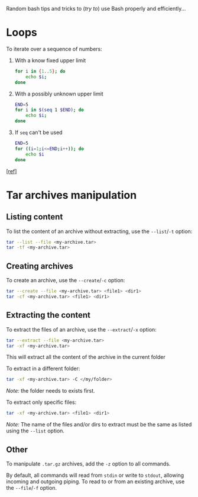 Random bash tips and tricks to (_try to_) use Bash properly and efficiently...

# Loops

To iterate over a sequence of numbers:

1. With a know fixed upper limit
    ```bash
    for i in {1..5}; do
        echo $i;
    done
    ```

2. With a possibly unknown upper limit
    ```bash
    END=5
    for i in $(seq 1 $END); do
        echo $i;
    done
    ```

3. If `seq` can't be used
    ```bash
    END=5
    for ((i=1;i<=END;i++)); do
        echo $i
    done
    ```

[\[ref\]](https://stackoverflow.com/questions/169511/how-do-i-iterate-over-a-range-of-numbers-defined-by-variables-in-bash)

# Tar archives manipulation

## Listing content

To list the content of an archive without extracting, use the `--list`/`-t` option:

```bash
tar --list --file <my-archive.tar>
tar -tf <my-archive.tar>
```

## Creating archives

To create an archive, use the `--create`/`-c` option:

```bash
tar --create --file <my-archive.tar> <file1> <dir1>
tar -cf <my-archive.tar> <file1> <dir1>
```

## Extracting the content

To extract the files of an archive, use the `--extract`/`-x` option:

```bash
tar --extract --file <my-archive.tar>
tar -xf <my-archive.tar>
```

This will extract all the content of the archive in the current folder

To extract in a different folder:

```bash
tar -xf <my-archive.tar> -C </my/folder>
```

*Note:* the folder needs to exists first.

To extract only specific files:

```bash
tar -xf <my-archive.tar> <file1> <dir1>
```

*Note:* The name of the files and/or dirs to extract must be the same as listed using the `--list` option.

## Other

To manipulate `.tar.gz` archives, add the `-z` option to all commands.

By default, all commands will read from `stdin` or write to `stdout`, allowing incoming and outgoing piping. To read to or from an existing archive, use the `--file`/`-f` option.
